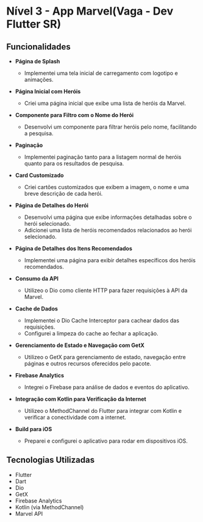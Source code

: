 # Nível 3 - App Marvel(Vaga - Dev Flutter SR)


## Funcionalidades

- **Página de Splash**
  - Implementei uma tela inicial de carregamento com logotipo e animações.
  
- **Página Inicial com Heróis**
  - Criei uma página inicial que exibe uma lista de heróis da Marvel.
  
- **Componente para Filtro com o Nome do Herói**
  - Desenvolvi um componente para filtrar heróis pelo nome, facilitando a pesquisa.
  
- **Paginação**
  - Implementei paginação tanto para a listagem normal de heróis quanto para os resultados de pesquisa.
  
- **Card Customizado**
  - Criei cartões customizados que exibem a imagem, o nome e uma breve descrição de cada herói.
  
- **Página de Detalhes do Herói**
  - Desenvolvi uma página que exibe informações detalhadas sobre o herói selecionado.
  - Adicionei uma lista de heróis recomendados relacionados ao herói selecionado.
  
- **Página de Detalhes dos Itens Recomendados**
  - Implementei uma página para exibir detalhes específicos dos heróis recomendados.
  
- **Consumo da API**
  - Utilizeo o Dio como cliente HTTP para fazer requisições à API da Marvel.
  
- **Cache de Dados**
  - Implementei o Dio Cache Interceptor para cachear dados das requisições.
  - Configurei a limpeza do cache ao fechar a aplicação.
  
- **Gerenciamento de Estado e Navegação com GetX**
  - Utilizeo o GetX para gerenciamento de estado, navegação entre páginas e outros recursos oferecidos pelo pacote.
  
- **Firebase Analytics**
  - Integrei o Firebase para análise de dados e eventos do aplicativo.
  
- **Integração com Kotlin para Verificação da Internet**
  - Utilizeo o MethodChannel do Flutter para integrar com Kotlin e verificar a conectividade com a internet.
  
- **Build para iOS**
  - Preparei e configurei o aplicativo para rodar em dispositivos iOS.

## Tecnologias Utilizadas

- Flutter
- Dart
- Dio
- GetX
- Firebase Analytics
- Kotlin (via MethodChannel)
- Marvel API